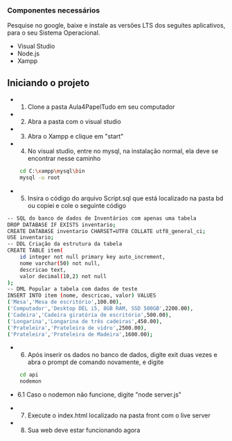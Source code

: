 ### Componentes necessários
Pesquise no google, baixe e instale as versões LTS dos seguites aplicativos, para o seu Sistema Operacional.

- Visual Studio
- Node.js
- Xampp 

## Iniciando o projeto

- 1. Clone a pasta Aula4PapelTudo em seu computador
- 2. Abra a pasta com o visual studio 
- 3. Abra o Xampp e clique em "start"
- 4. No visual studio, entre no mysql, na instalação normal, ela deve se encontrar nesse caminho
```bash
    cd C:\xampp\mysql\bin
    mysql -u root
```
- 5. Insira o código do arquivo Script.sql que está localizado na pasta bd ou copiei e cole o seguinte código
```bash
-- SQL do banco de dados de Inventários com apenas uma tabela
DROP DATABASE IF EXISTS inventario;
CREATE DATABASE inventario CHARSET=UTF8 COLLATE utf8_general_ci;
USE inventario;
-- DDL Criação da estrutura da tabela
CREATE TABLE item(
    id integer not null primary key auto_increment,
    nome varchar(50) not null,
    descricao text,
    valor decimal(10,2) not null
);
-- DML Popular a tabela com dados de teste
INSERT INTO item (nome, descricao, valor) VALUES
('Mesa','Mesa de escritório',100.00),
('Computador','Desktop DEL i5, 8GB RAM, SSD 500GB',2200.00),
('Cadeira','Cadeira giratória de escritório',500.00),
('Longarina','Longarina de três cadeiras',450.00),
('Prateleira','Prateleira de vidro',2500.00),
('Prateleira','Prateleira de Madeira',1600.00);
```
- 6. Após inserir os dados no banco de dados, digite exit duas vezes e abra o prompt de comando novamente, e digite 
```bash
    cd api
    nodemon
```
- 6.1 Caso o nodemon não funcione, digite "node server.js"

- 7. Execute o index.html localizado na pasta front com o live server

- 8. Sua web deve estar funcionando agora
